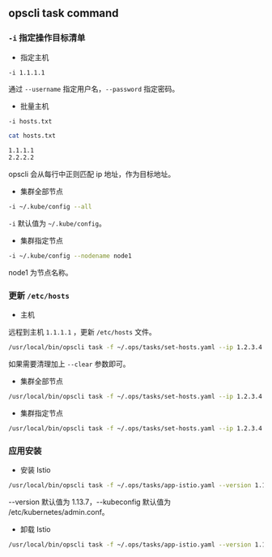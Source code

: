 ## opscli task command

### `-i` 指定操作目标清单

- 指定主机

`-i 1.1.1.1`

通过 `--username` 指定用户名，`--password` 指定密码。

- 批量主机

`-i hosts.txt`

```bash
cat hosts.txt

1.1.1.1
2.2.2.2
```

opscli 会从每行中正则匹配 ip 地址，作为目标地址。

- 集群全部节点

```bash
-i ~/.kube/config --all
```

`-i` 默认值为 `~/.kube/config`。

- 集群指定节点

```bash
-i ~/.kube/config --nodename node1
```

node1 为节点名称。

### 更新 `/etc/hosts`

- 主机

远程到主机 `1.1.1.1` ，更新 `/etc/hosts` 文件。

```bash
/usr/local/bin/opscli task -f ~/.ops/tasks/set-hosts.yaml --ip 1.2.3.4 --domain test.com --i 1.1.1.1 --port 2222 --username root
```

如果需要清理加上 `--clear` 参数即可。

- 集群全部节点

```bash
/usr/local/bin/opscli task -f ~/.ops/tasks/set-hosts.yaml --ip 1.2.3.4 --domain test.com --i ~/.kube/config --all
```

- 集群指定节点

```bash
/usr/local/bin/opscli task -f ~/.ops/tasks/set-hosts.yaml --ip 1.2.3.4 --domain test.com --i ~/.kube/config --nodename node1
```

### 应用安装

- 安装 Istio

```bash
/usr/local/bin/opscli task -f ~/.ops/tasks/app-istio.yaml --version 1.13.7 --kubeconfig /etc/kubernetes/admin.conf
```

--version 默认值为 1.13.7，--kubeconfig 默认值为 /etc/kubernetes/admin.conf。

- 卸载 Istio

```bash
/usr/local/bin/opscli task -f ~/.ops/tasks/app-istio.yaml --version 1.13.7 --kubeconfig /etc/kubernetes/admin.conf --action delete
```